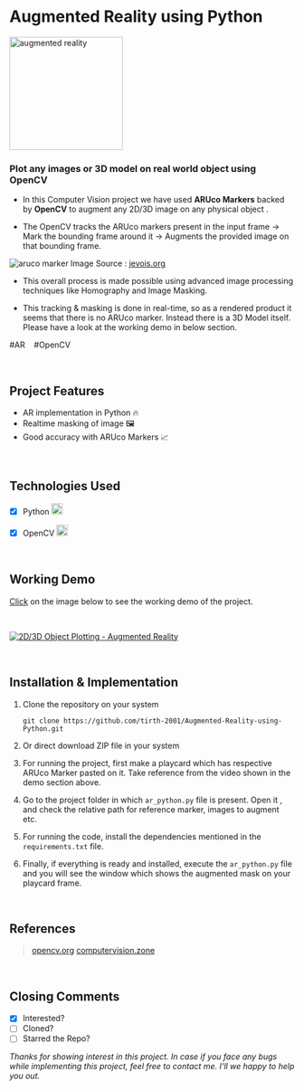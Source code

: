 # Augmented Reality using Python

<img src="https://firebasestorage.googleapis.com/v0/b/smart-home-9497d.appspot.com/o/Other%20Images%2Faugmented-reality.png?alt=media&token=51b595cf-b0b2-4f46-9685-4eb38024c824" alt="augmented reality" width="200" />

### Plot any images or 3D model on real world  object using OpenCV


- In this Computer Vision project we have used **ARUco Markers** backed by **OpenCV** to augment any 2D/3D image on any physical object . 

- The OpenCV tracks the ARUco markers present in the input frame &#8594; Mark the bounding frame around it &#8594; Augments the provided image on that bounding frame.

![aruco marker](http://jevois.org/moddoc/DemoArUco/screenshot5.png)
Image Source : [jevois.org](https://jevois.org)

- This overall process is made possible using advanced image processing techniques like Homography and Image Masking. 

- This tracking & masking is done in real-time, so as a rendered product it seems that there is no ARUco marker. Instead there is a 3D Model itself. Please have a look at the working demo in below section.

\#AR &nbsp;&nbsp;   \#OpenCV

<br>

## Project Features

 - AR implementation in Python 🔥
 - Realtime masking of image 🖼️
 - Good accuracy with ARUco Markers 📈
 
 <br>
 
 ## Technologies Used
 - [x] Python <img src="https://firebasestorage.googleapis.com/v0/b/smart-home-9497d.appspot.com/o/Other%20Images%2F005-python.png?alt=media&token=067ada19-745a-4e4b-be1a-55c389e05fb3" alt="drawing" width="20"/>
 - [x] OpenCV <img src="https://firebasestorage.googleapis.com/v0/b/smart-home-9497d.appspot.com/o/Other%20Images%2Fopencv.png?alt=media&token=9293b45e-1f45-4da1-abae-4fa05dc0a753" alt="opencv" width="20"/>

 
<br>

 ## Working Demo
 [Click](https://www.youtube.com/watch?v=P4YSgWi4zEQ&list=PLdaWlSfDidCTVN303hA-2RGtthdIk1PxM&index=8) on the image below to see the working demo of the project.
 
 <br>
 
[![2D/3D Object Plotting - Augmented Reality](http://img.youtube.com/vi/P4YSgWi4zEQ/0.jpg)](https://www.youtube.com/watch?v=P4YSgWi4zEQ&list=PLdaWlSfDidCTVN303hA-2RGtthdIk1PxM&index=8 "2D/3D Object Plotting - Augmented Reality")
 
<br>

 ## Installation & Implementation

1.  Clone the repository on your system
    
    `git clone https://github.com/tirth-2001/Augmented-Reality-using-Python.git`
    
2.  Or direct download ZIP file in your system
3. For running the project, first make a playcard which has respective ARUco Marker pasted on it. Take reference from the video shown in the demo section above.
4. Go to the project folder in which `ar_python.py` file is present. Open it , and check the relative path for reference marker, images to augment etc.
5. For running the code, install the dependencies mentioned in the `requirements.txt` file.
6. Finally, if everything is ready and installed, execute the `ar_python.py` file and you will see the window which shows the augmented mask on your playcard frame.

<br>

## References

> [opencv.org](https://opencv.org)
> [computervision.zone](https://www.computervision.zone/)

<br>

## Closing Comments

 - [x] Interested? 
 - [ ] Cloned?
 - [ ] Starred the Repo?
 
*Thanks for showing interest in this project. In case if you face any bugs while implementing this project, feel free to contact me. I'll we happy to help you out.*
 

 

